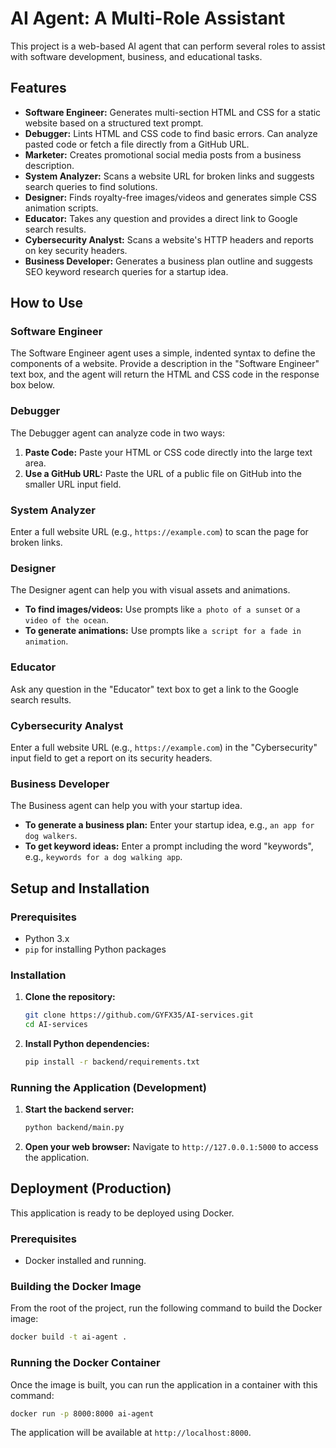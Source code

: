 # AI Agent: A Multi-Role Assistant

This project is a web-based AI agent that can perform several roles to assist with software development, business, and educational tasks.

## Features

- **Software Engineer:** Generates multi-section HTML and CSS for a static website based on a structured text prompt.
- **Debugger:** Lints HTML and CSS code to find basic errors. Can analyze pasted code or fetch a file directly from a GitHub URL.
- **Marketer:** Creates promotional social media posts from a business description.
- **System Analyzer:** Scans a website URL for broken links and suggests search queries to find solutions.
- **Designer:** Finds royalty-free images/videos and generates simple CSS animation scripts.
- **Educator:** Takes any question and provides a direct link to Google search results.
- **Cybersecurity Analyst:** Scans a website's HTTP headers and reports on key security headers.
- **Business Developer:** Generates a business plan outline and suggests SEO keyword research queries for a startup idea.

## How to Use

### Software Engineer
The Software Engineer agent uses a simple, indented syntax to define the components of a website. Provide a description in the "Software Engineer" text box, and the agent will return the HTML and CSS code in the response box below.

### Debugger
The Debugger agent can analyze code in two ways:
1.  **Paste Code:** Paste your HTML or CSS code directly into the large text area.
2.  **Use a GitHub URL:** Paste the URL of a public file on GitHub into the smaller URL input field.

### System Analyzer
Enter a full website URL (e.g., `https://example.com`) to scan the page for broken links.

### Designer
The Designer agent can help you with visual assets and animations.
- **To find images/videos:** Use prompts like `a photo of a sunset` or `a video of the ocean`.
- **To generate animations:** Use prompts like `a script for a fade in animation`.

### Educator
Ask any question in the "Educator" text box to get a link to the Google search results.

### Cybersecurity Analyst
Enter a full website URL (e.g., `https://example.com`) in the "Cybersecurity" input field to get a report on its security headers.

### Business Developer
The Business agent can help you with your startup idea.
- **To generate a business plan:** Enter your startup idea, e.g., `an app for dog walkers`.
- **To get keyword ideas:** Enter a prompt including the word "keywords", e.g., `keywords for a dog walking app`.

## Setup and Installation

### Prerequisites
- Python 3.x
- `pip` for installing Python packages

### Installation

1. **Clone the repository:**
   ```bash
   git clone https://github.com/GYFX35/AI-services.git
   cd AI-services
   ```

2. **Install Python dependencies:**
   ```bash
   pip install -r backend/requirements.txt
   ```

### Running the Application (Development)

1. **Start the backend server:**
   ```bash
   python backend/main.py
   ```

2. **Open your web browser:**
   Navigate to `http://127.0.0.1:5000` to access the application.

## Deployment (Production)

This application is ready to be deployed using Docker.

### Prerequisites
- Docker installed and running.

### Building the Docker Image
From the root of the project, run the following command to build the Docker image:
```bash
docker build -t ai-agent .
```

### Running the Docker Container
Once the image is built, you can run the application in a container with this command:
```bash
docker run -p 8000:8000 ai-agent
```

The application will be available at `http://localhost:8000`.
